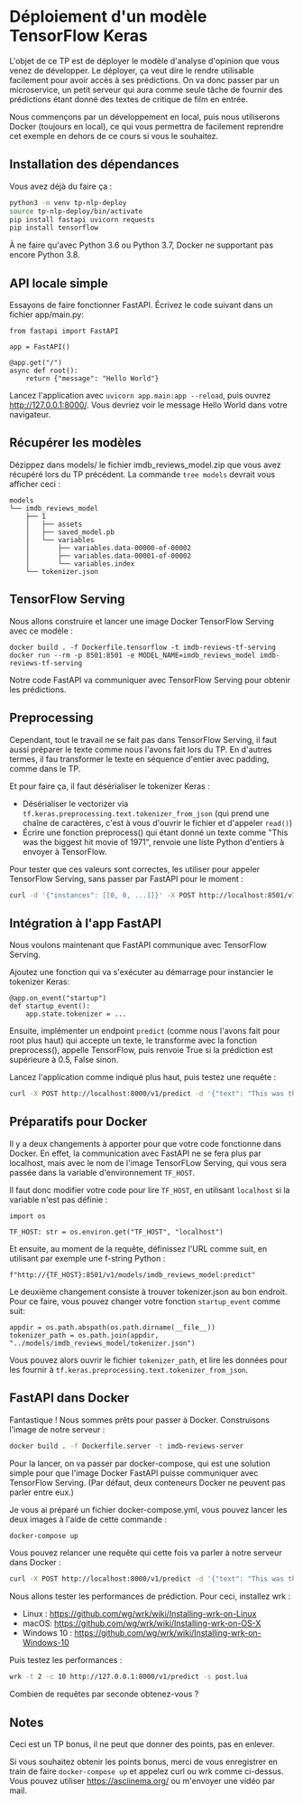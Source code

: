 # Déploiement d'un modèle TensorFlow Keras

L'objet de ce TP est de déployer le modèle d'analyse d'opinion que
vous venez de développer. Le déployer, ça veut dire le rendre
utilisable facilement pour avoir accès à ses prédictions. On va donc
passer par un microservice, un petit serveur qui aura comme seule
tâche de fournir des prédictions étant donné des textes de critique de
film en entrée.

Nous commençons par un développement en local, puis nous utiliserons
Docker (toujours en local), ce qui vous permettra de facilement
reprendre cet exemple en dehors de ce cours si vous le souhaitez.


## Installation des dépendances

Vous avez déjà du faire ça :

```bash
python3 -m venv tp-nlp-deploy
source tp-nlp-deploy/bin/activate
pip install fastapi uvicorn requests
pip install tensorflow
```

À ne faire qu'avec Python 3.6 ou Python 3.7, Docker ne supportant pas
encore Python 3.8.

## API locale simple

Essayons de faire fonctionner FastAPI. Écrivez le code suivant dans un
fichier app/main.py:

```python3
from fastapi import FastAPI

app = FastAPI()

@app.get("/")
async def root():
    return {"message": "Hello World"}
```


Lancez l'application avec `uvicorn app.main:app --reload`, puis ouvrez
<http://127.0.0.1:8000/>. Vous devriez voir le message Hello World
dans votre navigateur.

## Récupérer les modèles

Dézippez dans models/ le fichier imdb_reviews_model.zip que vous avez
récupéré lors du TP précédent. La commande `tree models` devrait vous
afficher ceci :

```
models
└── imdb_reviews_model
    ├── 1
    │   ├── assets
    │   ├── saved_model.pb
    │   └── variables
    │       ├── variables.data-00000-of-00002
    │       ├── variables.data-00001-of-00002
    │       └── variables.index
    └── tokenizer.json
```

## TensorFlow Serving

Nous allons construire et lancer une image Docker TensorFlow Serving
avec ce modèle :

```
docker build . -f Dockerfile.tensorflow -t imdb-reviews-tf-serving
docker run --rm -p 8501:8501 -e MODEL_NAME=imdb_reviews_model imdb-reviews-tf-serving
```

Notre code FastAPI va communiquer avec TensorFlow Serving pour obtenir
les prédictions.

## Preprocessing

Cependant, tout le travail ne se fait pas dans TensorFlow Serving, il
faut aussi préparer le texte comme nous l'avons fait lors du TP. En
d'autres termes, il fau transformer le texte en séquence d'entier avec
padding, comme dans le TP.

Et pour faire ça, il faut désérialiser le tokenizer Keras :

 * Désérialiser le vectorizer via
   `tf.keras.preprocessing.text.tokenizer_from_json` (qui prend une
   chaîne de caractères, c'est à vous d'ouvrir le fichier et d'appeler
   `read()`)
 * Écrire une fonction preprocess() qui étant donné un texte comme
   "This was the biggest hit movie of 1971", renvoie une liste Python
   d'entiers à envoyer à TensorFlow.

Pour tester que ces valeurs sont correctes, les utiliser pour appeler
TensorFlow Serving, sans passer par FastAPI pour le moment :

```bash
curl -d '{"instances": [[0, 0, ...]]}' -X POST http://localhost:8501/v1/models/imdb_reviews_model:predict
```

## Intégration à l'app FastAPI

Nous voulons maintenant que FastAPI communique avec TensorFlow
Serving.

Ajoutez une fonction qui va s'exécuter au démarrage pour instancier le
tokenizer Keras:

```python3
@app.on_event("startup")
def startup_event():
    app.state.tokenizer = ...
```

Ensuite, implémenter un endpoint `predict` (comme nous l'avons fait
pour root plus haut) qui accepte un texte, le transforme avec la
fonction preprocess(), appelle TensorFlow, puis renvoie True si la
prédiction est supérieure à 0.5, False sinon.

Lancez l'application comme indiqué plus haut, puis testez une requête
:

```bash
curl -X POST http://localhost:8000/v1/predict -d '{"text": "This was the biggest hit movie of 1971"}
```

## Préparatifs pour Docker

Il y a deux changements à apporter pour que votre code fonctionne dans
Docker. En effet, la communication avec FastAPI ne se fera plus par
localhost, mais avec le nom de l'image TensorFLow Serving, qui vous
sera passée dans la variable d'environnement `TF_HOST`.

Il faut donc modifier votre code pour lire `TF_HOST`, en utilisant
`localhost` si la variable n'est pas définie :

```python3
import os

TF_HOST: str = os.environ.get("TF_HOST", "localhost")
```

Et ensuite, au moment de la requête, définissez l'URL comme suit, en
utilisant par exemple une f-string Python :

```python3
f"http://{TF_HOST}:8501/v1/models/imdb_reviews_model:predict"
```

Le deuxième changement consiste à trouver tokenizer.json au bon
endroit. Pour ce faire, vous pouvez changer votre fonction
`startup_event` comme suit:

```python3
appdir = os.path.abspath(os.path.dirname(__file__))
tokenizer_path = os.path.join(appdir, "../models/imdb_reviews_model/tokenizer.json")
```

Vous pouvez alors ouvrir le fichier `tokenizer_path`, et lire les
données pour les fournir à
`tf.keras.preprocessing.text.tokenizer_from_json`.

## FastAPI dans Docker

Fantastique ! Nous sommes prêts pour passer à Docker. Construisons
l'image de notre serveur :

```bash
docker build . -f Dockerfile.server -t imdb-reviews-server
```

Pour la lancer, on va passer par docker-compose, qui est une solution
simple pour que l'image Docker FastAPI puisse communiquer avec
TensorFlow Serving. (Par défaut, deux conteneurs Docker ne peuvent pas
parler entre eux.)

Je vous ai préparé un fichier docker-compose.yml, vous pouvez lancer
les deux images à l'aide de cette commande :

```bash
docker-compose up
```

Vous pouvez relancer une requête qui cette fois va parler à notre
serveur dans Docker :

```bash
curl -X POST http://localhost:8000/v1/predict -d '{"text": "This was the biggest hit movie of 1971"}'
```

Nous allons tester les performances de prédiction. Pour ceci,
installez wrk :

 * Linux : https://github.com/wg/wrk/wiki/Installing-wrk-on-Linux
 * macOS: https://github.com/wg/wrk/wiki/Installing-wrk-on-OS-X
 * Windows 10 : https://github.com/wg/wrk/wiki/Installing-wrk-on-Windows-10

Puis testez les performances :

```bash
wrk -t 2 -c 10 http://127.0.0.1:8000/v1/predict -s post.lua
```

Combien de requêtes par seconde obtenez-vous ?

## Notes

Ceci est un TP bonus, il ne peut que donner des points, pas en
enlever.

Si vous souhaitez obtenir les points bonus, merci de vous enregistrer
en train de faire `docker-compose up` et appelez curl ou wrk comme
ci-dessus. Vous pouvez utiliser https://asciinema.org/ ou m'envoyer
une vidéo par mail.
